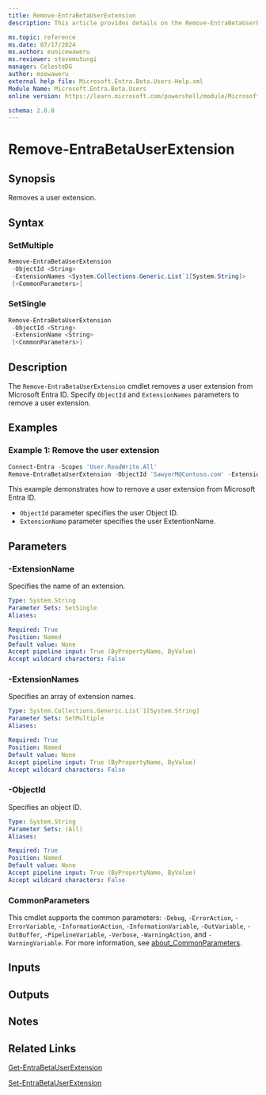 ```yaml
---
title: Remove-EntraBetaUserExtension
description: This article provides details on the Remove-EntraBetaUserExtension command.

ms.topic: reference
ms.date: 07/17/2024
ms.author: eunicewaweru
ms.reviewer: stevemutungi
manager: CelesteDG
author: msewaweru
external help file: Microsoft.Entra.Beta.Users-Help.xml
Module Name: Microsoft.Entra.Beta.Users
online version: https://learn.microsoft.com/powershell/module/Microsoft.Entra.Beta.Users/Remove-EntraBetaUserExtension

schema: 2.0.0
---
```


# Remove-EntraBetaUserExtension

## Synopsis

Removes a user extension.

## Syntax

### SetMultiple

```powershell
Remove-EntraBetaUserExtension
 -ObjectId <String>
 -ExtensionNames <System.Collections.Generic.List`1[System.String]>
 [<CommonParameters>]
```

### SetSingle

```powershell
Remove-EntraBetaUserExtension
 -ObjectId <String>
 -ExtensionName <String>
 [<CommonParameters>]
```

## Description

The `Remove-EntraBetaUserExtension` cmdlet removes a user extension from Microsoft Entra ID. Specify `ObjectId` and `ExtensionNames` parameters to remove a user extension.

## Examples

### Example 1: Remove the user extension

```powershell
Connect-Entra -Scopes 'User.ReadWrite.All'
Remove-EntraBetaUserExtension -ObjectId 'SawyerM@Contoso.com' -ExtensionName 'Test Extension'
```

This example demonstrates how to remove a user extension from Microsoft Entra ID.

- `ObjectId` parameter specifies the user Object ID.
- `ExtensionName` parameter specifies the user ExtentionName.

## Parameters

### -ExtensionName

Specifies the name of an extension.

```yaml
Type: System.String
Parameter Sets: SetSingle
Aliases:

Required: True
Position: Named
Default value: None
Accept pipeline input: True (ByPropertyName, ByValue)
Accept wildcard characters: False
```

### -ExtensionNames

Specifies an array of extension names.

```yaml
Type: System.Collections.Generic.List`1[System.String]
Parameter Sets: SetMultiple
Aliases:

Required: True
Position: Named
Default value: None
Accept pipeline input: True (ByPropertyName, ByValue)
Accept wildcard characters: False
```

### -ObjectId

Specifies an object ID.

```yaml
Type: System.String
Parameter Sets: (All)
Aliases:

Required: True
Position: Named
Default value: None
Accept pipeline input: True (ByPropertyName, ByValue)
Accept wildcard characters: False
```

### CommonParameters

This cmdlet supports the common parameters: `-Debug`, `-ErrorAction`, `-ErrorVariable`, `-InformationAction`, `-InformationVariable`, `-OutVariable`, `-OutBuffer`, `-PipelineVariable`, `-Verbose`, `-WarningAction`, and `-WarningVariable`. For more information, see [about_CommonParameters](https://go.microsoft.com/fwlink/?LinkID=113216).

## Inputs

## Outputs

## Notes

## Related Links

[Get-EntraBetaUserExtension](Get-EntraBetaUserExtension.md)

[Set-EntraBetaUserExtension](Set-EntraBetaUserExtension.md)
